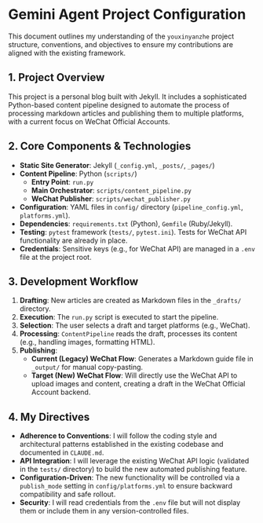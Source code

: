 # Gemini Agent Project Configuration

This document outlines my understanding of the `youxinyanzhe` project structure, conventions, and objectives to ensure my contributions are aligned with the existing framework.

## 1. Project Overview

This project is a personal blog built with Jekyll. It includes a sophisticated Python-based content pipeline designed to automate the process of processing markdown articles and publishing them to multiple platforms, with a current focus on WeChat Official Accounts.

## 2. Core Components & Technologies

*   **Static Site Generator**: Jekyll (`_config.yml`, `_posts/`, `_pages/`)
*   **Content Pipeline**: Python (`scripts/`)
    *   **Entry Point**: `run.py`
    *   **Main Orchestrator**: `scripts/content_pipeline.py`
    *   **WeChat Publisher**: `scripts/wechat_publisher.py`
*   **Configuration**: YAML files in `config/` directory (`pipeline_config.yml`, `platforms.yml`).
*   **Dependencies**: `requirements.txt` (Python), `Gemfile` (Ruby/Jekyll).
*   **Testing**: `pytest` framework (`tests/`, `pytest.ini`). Tests for WeChat API functionality are already in place.
*   **Credentials**: Sensitive keys (e.g., for WeChat API) are managed in a `.env` file at the project root.

## 3. Development Workflow

1.  **Drafting**: New articles are created as Markdown files in the `_drafts/` directory.
2.  **Execution**: The `run.py` script is executed to start the pipeline.
3.  **Selection**: The user selects a draft and target platforms (e.g., WeChat).
4.  **Processing**: `ContentPipeline` reads the draft, processes its content (e.g., handling images, formatting HTML).
5.  **Publishing**:
    *   **Current (Legacy) WeChat Flow**: Generates a Markdown guide file in `_output/` for manual copy-pasting.
    *   **Target (New) WeChat Flow**: Will directly use the WeChat API to upload images and content, creating a draft in the WeChat Official Account backend.

## 4. My Directives

*   **Adherence to Conventions**: I will follow the coding style and architectural patterns established in the existing codebase and documented in `CLAUDE.md`.
*   **API Integration**: I will leverage the existing WeChat API logic (validated in the `tests/` directory) to build the new automated publishing feature.
*   **Configuration-Driven**: The new functionality will be controlled via a `publish_mode` setting in `config/platforms.yml` to ensure backward compatibility and safe rollout.
*   **Security**: I will read credentials from the `.env` file but will not display them or include them in any version-controlled files.
